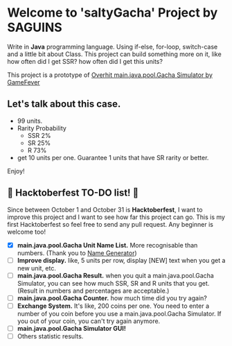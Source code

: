 # Welcome to 'saltyGacha' Project by SAGUINS
Write in **Java** programming language. Using if-else, for-loop, switch-case and a little bit about Class. This project can build something more on it, like how often did I get SSR? how often did I get this units?

This project is a prototype of [Overhit main.java.pool.Gacha Simulator by GameFever](https://overhit.gamefever.co/gacha/)

## Let's talk about this case.
- 99 units.
- Rarity Probability
  - SSR 2%
  - SR 25%
  - R 73%
- get 10 units per one. Guarantee 1 units that have SR rarity or better.

Enjoy!

## 🎃 Hacktoberfest TO-DO list! 🎃
Since between October 1 and October 31 is **Hacktoberfest**, I want to improve this project and I want to see how far this project can go. This is my first Hacktoberfest so feel free to send any pull request. Any beginner is welcome too!
- [x] **main.java.pool.Gacha Unit Name List.** More recognisable than numbers. (Thank you to [Name Generator](https://www.name-generator.org.uk/fantasy/))
- [ ] **Improve display.** like, 5 units per row, display [NEW] text when you get a new unit, etc.
- [ ] **main.java.pool.Gacha Result.** when you quit a main.java.pool.Gacha Simulator, you can see how much SSR, SR and R units that you get. (Result in numbers and percentages are acceptable.)
- [ ] **main.java.pool.Gacha Counter.** how much time did you try again?
- [ ] **Exchange System.** It's like, 200 coins per one. You need to enter a number of you coin before you use a main.java.pool.Gacha Simulator. If you out of your coin, you can't try again anymore.
- [ ] **main.java.pool.Gacha Simulator GUI!**
- [ ] Others statistic results.
